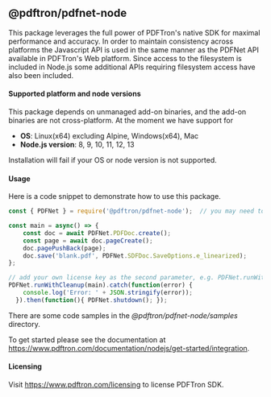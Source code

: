 ## @pdftron/pdfnet-node

This package leverages the full power of PDFTron's native SDK for maximal performance and accuracy. In order to maintain consistency across platforms the Javascript API is used in the same manner as the PDFNet API available in PDFTron's Web platform. Since access to the filesystem is included in Node.js some additional APIs requiring filesystem access have also been included.

#### Supported platform and node versions
This package depends on unmanaged add-on binaries, and the add-on binaries are not cross-platform. At the moment we have support for
  * **OS**: Linux(x64) excluding Alpine, Windows(x64), Mac
  * **Node.js version**: 8, 9, 10, 11, 12, 13
 
Installation will fail if your OS or node version is not supported.

#### Usage
Here is a code snippet to demonstrate how to use this package.
```javascript
const { PDFNet } = require('@pdftron/pdfnet-node');  // you may need to set up NODE_PATH environment variable to make this work.

const main = async() => {
    const doc = await PDFNet.PDFDoc.create();
    const page = await doc.pageCreate();
	doc.pagePushBack(page);
    doc.save('blank.pdf', PDFNet.SDFDoc.SaveOptions.e_linearized);
};

// add your own license key as the second parameter, e.g. PDFNet.runWithCleanup(main, 'YOUR_LICENSE_KEY')
PDFNet.runWithCleanup(main).catch(function(error) {
    console.log('Error: ' + JSON.stringify(error));
  }).then(function(){ PDFNet.shutdown(); });
```

There are some code samples in the *@pdftron/pdfnet-node/samples* directory.

To get started please see the documentation at https://www.pdftron.com/documentation/nodejs/get-started/integration.

#### Licensing
Visit https://www.pdftron.com/licensing to license PDFTron SDK.
